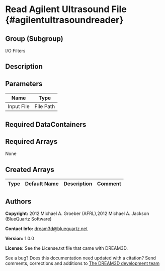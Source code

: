 Read Agilent Ultrasound File {#agilentultrasoundreader}
======

## Group (Subgroup) ##
I/O Filters


## Description ##
    

## Parameters ##

| Name | Type |
|------|------|
| Input File | File Path |


## Required DataContainers ##


## Required Arrays ##
None

## Created Arrays ##

| Type | Default Name | Description | Comment |
|------|--------------|-------------|---------|




## Authors ##

**Copyright:** 2012 Michael A. Groeber (AFRL),2012 Michael A. Jackson (BlueQuartz Software)

**Contact Info:** dream3d@bluequartz.net

**Version:** 1.0.0

**License:**  See the License.txt file that came with DREAM3D.




See a bug? Does this documentation need updated with a citation? Send comments, corrections and additions to [The DREAM3D development team](mailto:dream3d@bluequartz.net?subject=Documentation%20Correction)

